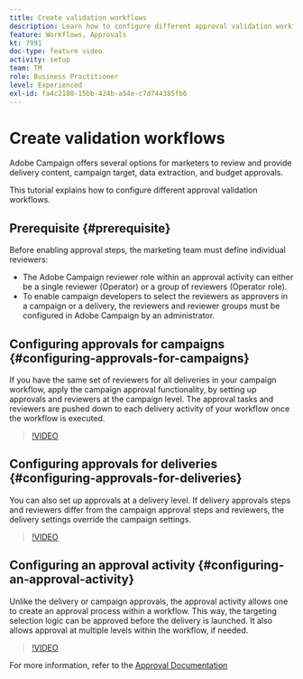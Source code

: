 ```yaml
---
title: Create validation workflows
description: Learn how to configure different approval validation workflows.
feature: Workflows, Approvals
kt: 7991
doc-type: feature video
activity: setup
team: TM
role: Business Practitioner
level: Experienced
exl-id: fa4c2180-15bb-424b-a54e-c7d744385fb6
---
```

# Create validation workflows

Adobe Campaign offers several options for marketers to review and provide delivery content, campaign target, data extraction, and budget approvals.

This tutorial explains how to configure different approval validation workflows.

## Prerequisite {#prerequisite}

Before enabling approval steps, the marketing team must define individual reviewers:

* The Adobe Campaign reviewer role within an approval activity can either be a single reviewer (Operator) or a group of reviewers (Operator role).
* To enable campaign developers to select the reviewers as approvers in a campaign or a delivery, the reviewers and reviewer groups must be configured in Adobe Campaign by an administrator.

## Configuring approvals for campaigns  {#configuring-approvals-for-campaigns}

 If you have the same set of reviewers for all deliveries in your campaign workflow, apply the campaign approval functionality, by setting up approvals and reviewers at the campaign level. The approval tasks and reviewers are pushed down to each delivery activity of your workflow once the workflow is executed.

>[!VIDEO](https://video.tv.adobe.com/v/25175?quality=12)

## Configuring approvals for deliveries  {#configuring-approvals-for-deliveries}

You can also set up approvals at a delivery level. If delivery approvals steps and reviewers differ from the campaign approval steps and reviewers, the delivery settings override the campaign settings.

>[!VIDEO](https://video.tv.adobe.com/v/25176?quality=12)

## Configuring an approval activity  {#configuring-an-approval-activity}

Unlike the delivery or campaign approvals, the approval activity allows one to create an approval process within a workflow. This way, the targeting selection logic can be approved before the delivery is launched. It also allows approval at multiple levels within the workflow, if needed.

>[!VIDEO](https://video.tv.adobe.com/v/25174?quality=12)

For more information, refer to the [Approval Documentation](https://experienceleague.adobe.com/docs/campaign-classic/using/automating-with-workflows/flow-control-activities/approval.html)
